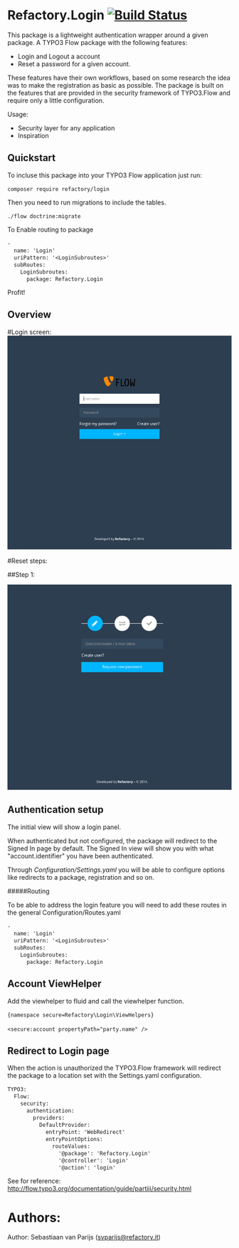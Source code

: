 Refactory.Login [![Build Status](https://travis-ci.org/refactoryit/Flow.Login.png?branch=master)](https://travis-ci.org/refactoryit/Flow.Login)
==================================================================================================================================================================

This package is a lightweight authentication wrapper around a given package.
A TYPO3 Flow package with the following features:

 - Login and Logout a account
 - Reset a password for a given account.

These features have their own workflows, based on some research the idea was to make the registration as basic as possible.
The package is built on the features that are provided in the security framework of TYPO3.Flow and require only a little configuration.

Usage:
- Security layer for any application
- Inspiration

Quickstart
----------

To incluse this package into your TYPO3 Flow application just run:

	composer require refactory/login

Then you need to run migrations to include the tables.

	./flow doctrine:migrate

To Enable routing to package

	-
	  name: 'Login'
	  uriPattern: '<LoginSubroutes>'
	  subRoutes:
	    LoginSubroutes:
	      package: Refactory.Login

Profit!

Overview
--------

#Login screen:
![Login Screen](Documentation/Images/LoginScreen.png)

#Reset steps:

##Step 1:

![Reset Password Screen](Documentation/Images/ResetPassword.png)


Authentication setup
--------------------

The initial view will show a login panel.

When authenticated but not configured, the package will redirect to the Signed In page by default.
The Signed In view will show you with what "account.identifier" you have been authenticated.

Through *Configuration/Settings.yaml* you will be able to configure options like redirects to a package, registration and so on.

#####Routing

To be able to address the login feature you will need to add these routes in the general Configuration/Routes.yaml

	-
	  name: 'Login'
	  uriPattern: '<LoginSubroutes>'
	  subRoutes:
	    LoginSubroutes:
	      package: Refactory.Login

Account ViewHelper
------------------

Add the viewhelper to fluid and call the viewhelper function.

	{namespace secure=Refactory\Login\ViewHelpers}

	<secure:account propertyPath="party.name" />

Redirect to Login page
----------------------

When the action is unauthorized the TYPO3.Flow framework will redirect the package to a location set with the Settings.yaml configuration.

	TYPO3:
	  Flow:
	    security:
	      authentication:
	        providers:
	          DefaultProvider:
	            entryPoint: 'WebRedirect'
	            entryPointOptions:
	              routeValues:
	                '@package': 'Refactory.Login'
	                '@controller': 'Login'
	                '@action': 'login'

See for reference: http://flow.typo3.org/documentation/guide/partiii/security.html


# Authors:

Author: Sebastiaan van Parijs (<svparijs@refactory.it>) 